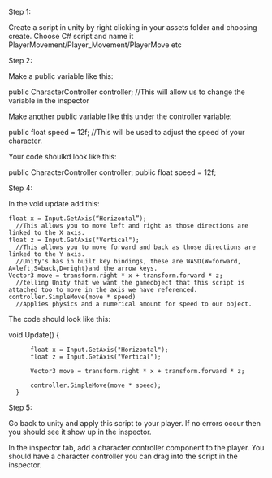 Step 1:

Create a script in unity by right clicking in your assets folder and choosing create. Choose C# script and name it PlayerMovement/Player_Movement/PlayerMove etc

Step 2:

Make a public variable like this:

  public CharacterController controller;
    //This will allow us to change the variable in the inspector

Make another public variable like this under the controller variable:
  
  public float speed = 12f;
    //This will be used to adjust the speed of your character.
    
Your code shoulkd look like this:

  public CharacterController controller;
  public float speed = 12f;



Step 4:

In the void update add this:

    float x = Input.GetAxis(“Horizontal”);
      //This allows you to move left and right as those directions are linked to the X axis.
    float z = Input.GetAxis("Vertical");
      //This allows you to move forward and back as those directions are linked to the Y axis.
      //Unity's has in built key bindings, these are WASD(W=forward, A=left,S=back,D=right)and the arrow keys.
    Vector3 move = transform.right * x + transform.forward * z;
      //telling Unity that we want the gameobject that this script is attached too to move in the axis we have referenced.
    controller.SimpleMove(move * speed)
      //Applies physics and a numerical amount for speed to our object.
    
The code should look like this:

  void Update()
      {

          float x = Input.GetAxis("Horizontal");
          float z = Input.GetAxis("Vertical");

          Vector3 move = transform.right * x + transform.forward * z;

          controller.SimpleMove(move * speed);
      }


Step 5:

Go back to unity and apply this script to your player. If no errors occur then you should see it show up in the inspector.

In the inspector tab, add a character controller component to the player. You should have a character controller you can drag into the script in the inspector.
